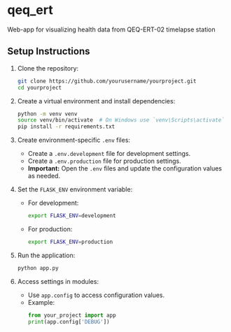 # qeq_ert
Web-app for visualizing health data from QEQ-ERT-02 timelapse station


## Setup Instructions

1. Clone the repository:
   ```bash
   git clone https://github.com/yourusername/yourproject.git
   cd yourproject
   ```

2. Create a virtual environment and install dependencies:
   ```bash
   python -m venv venv
   source venv/bin/activate  # On Windows use `venv\Scripts\activate`
   pip install -r requirements.txt
   ```

3. Create environment-specific `.env` files:
   - Create a `.env.development` file for development settings.
   - Create a `.env.production` file for production settings.
   - **Important:** Open the `.env` files and update the configuration values as needed.

4. Set the `FLASK_ENV` environment variable:
   - For development:
     ```bash
     export FLASK_ENV=development
     ```
   - For production:
     ```bash
     export FLASK_ENV=production
     ```

5. Run the application:
   ```bash
   python app.py
   ```

6. Access settings in modules:
   - Use `app.config` to access configuration values.
   - Example:
     ```python
     from your_project import app
     print(app.config['DEBUG'])
     ```

